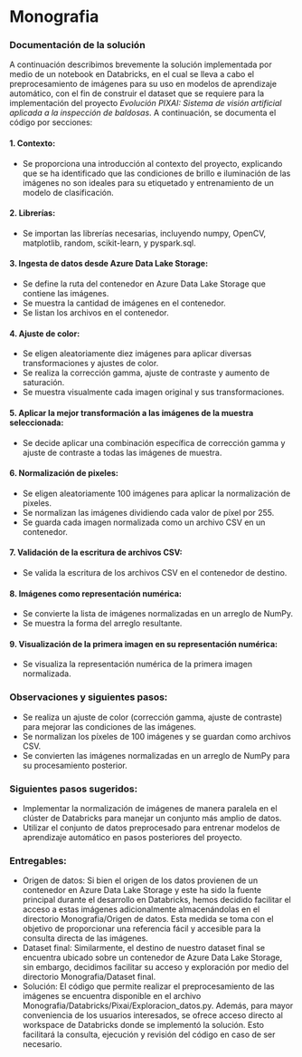 # Monografia

### Documentación de la solución

A continuación describimos brevemente la solución implementada por medio de un notebook en Databricks, en el cual se lleva a cabo el preprocesamiento de imágenes para su uso en modelos de aprendizaje automático, con el fin de construir el dataset que se requiere para la implementación del proyecto *Evolución PIXAI: Sistema de visión artificial aplicada a la inspección de baldosas*. A continuación, se documenta el código por secciones:

#### **1. Contexto:**
   - Se proporciona una introducción al contexto del proyecto, explicando que se ha identificado que las condiciones de brillo e iluminación de las imágenes no son ideales para su etiquetado y entrenamiento de un modelo de clasificación.

#### **2. Librerías:**
   - Se importan las librerías necesarias, incluyendo numpy, OpenCV, matplotlib, random, scikit-learn, y pyspark.sql.

#### **3. Ingesta de datos desde Azure Data Lake Storage:**
   - Se define la ruta del contenedor en Azure Data Lake Storage que contiene las imágenes.
   - Se muestra la cantidad de imágenes en el contenedor.
   - Se listan los archivos en el contenedor.

#### **4. Ajuste de color:**
   - Se eligen aleatoriamente diez imágenes para aplicar diversas transformaciones y ajustes de color.
   - Se realiza la corrección gamma, ajuste de contraste y aumento de saturación.
   - Se muestra visualmente cada imagen original y sus transformaciones.

#### **5. Aplicar la mejor transformación a las imágenes de la muestra seleccionada:**
   - Se decide aplicar una combinación específica de corrección gamma y ajuste de contraste a todas las imágenes de muestra.

#### **6. Normalización de pixeles:**
   - Se eligen aleatoriamente 100 imágenes para aplicar la normalización de pixeles.
   - Se normalizan las imágenes dividiendo cada valor de píxel por 255.
   - Se guarda cada imagen normalizada como un archivo CSV en un contenedor.

#### **7. Validación de la escritura de archivos CSV:**
   - Se valida la escritura de los archivos CSV en el contenedor de destino.

#### **8. Imágenes como representación numérica:**
   - Se convierte la lista de imágenes normalizadas en un arreglo de NumPy.
   - Se muestra la forma del arreglo resultante.

#### **9. Visualización de la primera imagen en su representación numérica:**
   - Se visualiza la representación numérica de la primera imagen normalizada.

### Observaciones y siguientes pasos:
- Se realiza un ajuste de color (corrección gamma, ajuste de contraste) para mejorar las condiciones de las imágenes.
- Se normalizan los píxeles de 100 imágenes y se guardan como archivos CSV.
- Se convierten las imágenes normalizadas en un arreglo de NumPy para su procesamiento posterior.

### Siguientes pasos sugeridos:
- Implementar la normalización de imágenes de manera paralela en el clúster de Databricks para manejar un conjunto más amplio de datos.
- Utilizar el conjunto de datos preprocesado para entrenar modelos de aprendizaje automático en pasos posteriores del proyecto.

### Entregables:
- Origen de datos: Si bien el origen de los datos provienen de un contenedor en Azure Data Lake Storage y este ha sido la fuente principal durante el desarrollo en Databricks, hemos decidido facilitar el acceso a estas imágenes adicionalmente almacenándolas en el directorio Monografia/Origen de datos. Esta medida se toma con el objetivo de proporcionar una referencia fácil y accesible para la consulta directa de las imágenes.
- Dataset final: Similarmente, el destino de nuestro dataset final se encuentra ubicado sobre un contenedor de Azure Data Lake Storage, sin embargo, decidimos facilitar su acceso y exploración por medio del directorio Monografia/Dataset final.
- Solución: El código que permite realizar el preprocesamiento de las imágenes se encuentra disponible en el archivo Monografia/Databricks/Pixai/Exploracion_datos.py. Además, para mayor conveniencia de los usuarios interesados, se ofrece acceso directo al workspace de Databricks donde se implementó la solución. Esto facilitará la consulta, ejecución y revisión del código en caso de ser necesario.
